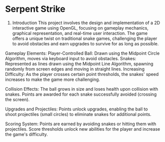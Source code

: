 # Serpent Strike 

1. Introduction
This project involves the design and implementation of a 2D interactive game using OpenGL, focusing on gameplay mechanics, graphical representation, and real-time user interaction. The game offers a unique twist on traditional snake games, challenging the player to avoid obstacles and earn upgrades to survive for as long as possible.

Gameplay Elements:
Player-Controlled Ball: Drawn using the Midpoint Circle Algorithm, moves via keyboard input to avoid obstacles.
Snakes: Represented as lines drawn using the Midpoint Line Algorithm, spawning randomly from screen edges and moving in straight lines.
Increasing Difficulty: As the player crosses certain point thresholds, the snakes' speed increases to make the game more challenging.

Collision Effects:
The ball grows in size and loses health upon collision with snakes.
Points are awarded for each snake successfully avoided (crossing the screen).

Upgrades and Projectiles:
Points unlock upgrades, enabling the ball to shoot projectiles (small circles) to eliminate snakes for additional points.

Scoring System:
Points are earned by avoiding snakes or hitting them with projectiles.
Score thresholds unlock new abilities for the player and increase the game's difficulty.
